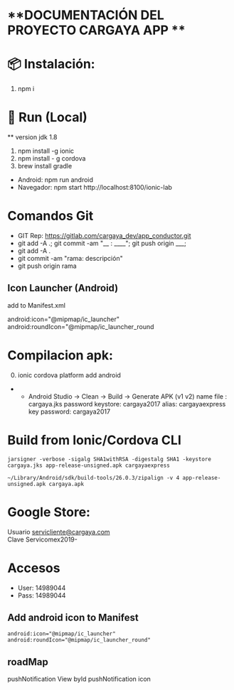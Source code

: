 #   **DOCUMENTACIÓN DEL PROYECTO CARGAYA APP **

# 📦 Instalación:
1. npm i

# 🏃 Run (Local)
** version jdk 1.8
1. npm install -g ionic
2. npm install - g cordova
3. brew install gradle


- Android:   npm run android
- Navegador: npm start
              http://localhost:8100/ionic-lab
#    Comandos Git
- GIT Rep: https://gitlab.com/cargaya_dev/app_conductor.git
- git add -A .; git commit -am "__ : ____"; git push origin ___;
- git add -A .
- git commit -am "rama: descripción"
- git push origin rama

## Icon Launcher (Android)

add to Manifest.xml

android:icon="@mipmap/ic_launcher"
android:roundIcon="@mipmap/ic_launcher_round

# Compilacion apk:
0. ionic cordova platform add android
- - Android Studio
-> Clean
-> Build
-> Generate APK (v1 v2)
name file : cargaya.jks
password keystore: cargaya2017
alias: cargayaexpress
key password: cargaya2017

# Build from Ionic/Cordova CLI

```
jarsigner -verbose -sigalg SHA1withRSA -digestalg SHA1 -keystore cargaya.jks app-release-unsigned.apk cargayaexpress
```

```
~/Library/Android/sdk/build-tools/26.0.3/zipalign -v 4 app-release-unsigned.apk cargaya.apk
```

# Google Store:
Usuario servicliente@cargaya.com \
Clave Servicomex2019-

# Accesos
 * User:   14989044
 * Pass:   14989044

## Add android icon to Manifest

```
android:icon="@mipmap/ic_launcher" android:roundIcon="@mipmap/ic_launcher_round"
```

## roadMap

pushNotification View byId
pushNotification icon



